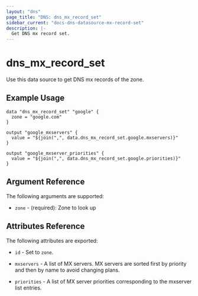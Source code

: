 ```yaml
---
layout: "dns"
page_title: "DNS: dns_mx_record_set"
sidebar_current: "docs-dns-datasource-mx-record-set"
description: |-
  Get DNS mx record set.
---
```


# dns_mx_record_set

Use this data source to get DNS mx records of the zone.

## Example Usage

```hcl
data "dns_mx_record_set" "google" {
  zone = "google.com"
}

output "google_mxservers" {
  value = "${join(",", data.dns_mx_record_set.google.mxservers)}"
}

output "google_mxserver_priorities" {
  value = "${join(",", data.dns_mx_record_set.google.priorities)}"
}
```

## Argument Reference

The following arguments are supported:

 * `zone` - (required): Zone to look up

## Attributes Reference

The following attributes are exported:

 * `id` - Set to `zone`.

 * `mxservers` - A list of MX servers. MX servers are sorted first by priority and then by name to avoid changing plans.

 * `priorities` - A list of MX server priorities corresponding to the mxserver list entries.
